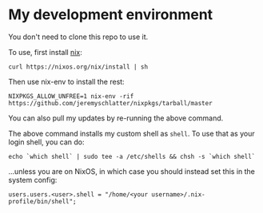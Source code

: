 # My development environment

You don't need to clone this repo to use it.

To use, first install [nix](https://nixos.org/nix/):

    curl https://nixos.org/nix/install | sh

Then use nix-env to install the rest:

    NIXPKGS_ALLOW_UNFREE=1 nix-env -rif https://github.com/jeremyschlatter/nixpkgs/tarball/master

You can also pull my updates by re-running the above command.

The above command installs my custom shell as `shell`. To use that as your login shell, you can do:

    echo `which shell` | sudo tee -a /etc/shells && chsh -s `which shell`

...unless you are on NixOS, in which case you should instead set this in the system config:

    users.users.<user>.shell = "/home/<your username>/.nix-profile/bin/shell";
